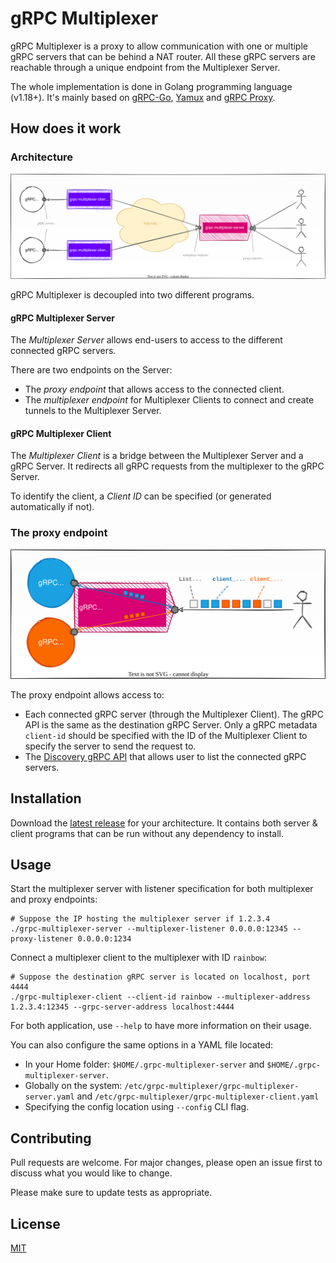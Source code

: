 # gRPC Multiplexer

gRPC Multiplexer is a proxy to allow communication with one or multiple gRPC servers that can be behind a NAT router.
All these gRPC servers are reachable through a unique endpoint from the Multiplexer Server.

The whole implementation is done in Golang programming language (v1.18+).
It's mainly based on [gRPC-Go](https://github.com/grpc/grpc-go), [Yamux](https://github.com/hashicorp/yamux) and [gRPC Proxy](https://github.com/fuhrmannb/grpc-proxy).

## How does it work

### Architecture
![implementation](docs/architecture.svg)

gRPC Multiplexer is decoupled into two different programs.

#### gRPC Multiplexer Server

The _Multiplexer Server_ allows end-users to access to the different connected gRPC servers.

There are two endpoints on the Server:

* The _proxy endpoint_ that allows access to the connected client.
* The _multiplexer endpoint_ for Multiplexer Clients to connect and create tunnels to the Multiplexer Server. 

#### gRPC Multiplexer Client

The _Multiplexer Client_ is a bridge between the Multiplexer Server and a gRPC Server.
It redirects all gRPC requests from the multiplexer to the gRPC Server.

To identify the client, a _Client ID_ can be specified (or generated automatically if not).

### The proxy endpoint

![Detail of the multiplexer endpoint](docs/multiplexer_endpoint.svg)

The proxy endpoint allows access to:

* Each connected gRPC server (through the Multiplexer Client). The gRPC API is the same as the destination gRPC Server.
  Only a gRPC metadata `client-id` should be specified with the ID of the Multiplexer Client to specify the server to send the request to.
* The [Discovery gRPC API](protobuf/grpc/multiplexer/discovery.proto) that allows user to list the connected gRPC servers.

## Installation 

Download the [latest release](https://github.com/fuhrmannb/grpc-multiplexer/releases) for your architecture.
It contains both server & client programs that can be run without any dependency to install.

## Usage

Start the multiplexer server with listener specification for both multiplexer and proxy endpoints:

```shell
# Suppose the IP hosting the multiplexer server if 1.2.3.4
./grpc-multiplexer-server --multiplexer-listener 0.0.0.0:12345 --proxy-listener 0.0.0.0:1234
```

Connect a multiplexer client to the multiplexer with ID `rainbow`:

```shell
# Suppose the destination gRPC server is located on localhost, port 4444 
./grpc-multiplexer-client --client-id rainbow --multiplexer-address 1.2.3.4:12345 --grpc-server-address localhost:4444
```

For both application, use `--help` to have more information on their usage.

You can also configure the same options in a YAML file located:

* In your Home folder: `$HOME/.grpc-multiplexer-server` and `$HOME/.grpc-multiplexer-server`.
* Globally on the system: `/etc/grpc-multiplexer/grpc-multiplexer-server.yaml` and `/etc/grpc-multiplexer/grpc-multiplexer-client.yaml`
* Specifying the config location using `--config` CLI flag.

## Contributing

Pull requests are welcome. For major changes, please open an issue first to discuss what you would like to change.

Please make sure to update tests as appropriate.

## License

[MIT](LICENSE)